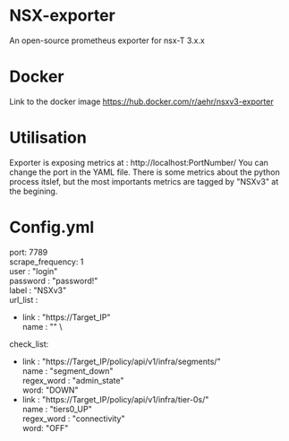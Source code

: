 # NSX-exporter
An open-source prometheus exporter for nsx-T 3.x.x

# Docker
Link to the docker image https://hub.docker.com/r/aehr/nsxv3-exporter

# Utilisation
Exporter is exposing metrics at : http://localhost:PortNumber/
You can change the port in the YAML file.
There is some metrics about the python process itslef, but the most importants metrics are tagged by "NSXv3" at the begining.

# Config.yml

port: 7789 \
scrape_frequency: 1 \
user : "login" \
password : "password!" \
label : "NSXv3" \
url_list : 
  - link : "https://Target_IP" \
    name : "" \
    
check_list: 
  - link : "https://Target_IP/policy/api/v1/infra/segments/" \
    name : "segment_down" \
    regex_word : "admin_state" \
    word: "DOWN" 
  - link : "https://Target_IP/policy/api/v1/infra/tier-0s/" \
    name : "tiers0_UP" \
    regex_word : "connectivity" \
    word: "OFF" 


